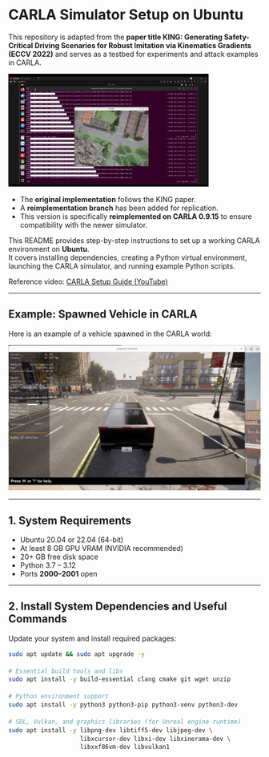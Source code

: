 # CARLA Simulator Setup on Ubuntu

This repository is adapted from the **paper title KING: Generating Safety-Critical Driving Scenarios for Robust Imitation via Kinematics Gradients (ECCV 2022)** and serves as a testbed for experiments and attack examples in CARLA. 

![Demo for the reimplementaion](assets/demo.gif)

- The **original implementation** follows the KING paper.  
- A **reimplementation branch** has been added for replication.  
- This version is specifically **reimplemented on CARLA 0.9.15** to ensure compatibility with the newer simulator.  


This README provides step-by-step instructions to set up a working CARLA environment on **Ubuntu**.  
It covers installing dependencies, creating a Python virtual environment, launching the CARLA simulator, and running example Python scripts.  

Reference video: [CARLA Setup Guide (YouTube)](https://www.youtube.com/watch?v=tV6iO8JikTw)  

---

## Example: Spawned Vehicle in CARLA

Here is an example of a vehicle spawned in the CARLA world:

![CARLA Vehicle](assets/car.png)

---

## 1. System Requirements

- Ubuntu 20.04 or 22.04 (64-bit)  
- At least 8 GB GPU VRAM (NVIDIA recommended)  
- 20+ GB free disk space  
- Python 3.7 – 3.12  
- Ports **2000–2001** open  

---

## 2. Install System Dependencies and Useful Commands

Update your system and install required packages:

```bash
sudo apt update && sudo apt upgrade -y

# Essential build tools and libs
sudo apt install -y build-essential clang cmake git wget unzip

# Python environment support
sudo apt install -y python3 python3-pip python3-venv python3-dev

# SDL, Vulkan, and graphics libraries (for Unreal engine runtime)
sudo apt install -y libpng-dev libtiff5-dev libjpeg-dev \
                    libxcursor-dev libxi-dev libxinerama-dev \
                    libxxf86vm-dev libvulkan1
